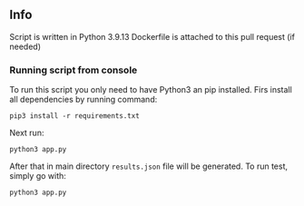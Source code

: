 ## Info

Script is written in Python 3.9.13
Dockerfile is attached to this pull request (if needed)

### Running script from console
To run this script you only need to have Python3 an pip installed. 
Firs install all dependencies by running command: 
```
pip3 install -r requirements.txt
```

Next run: 
```
python3 app.py
```

After that in main directory `results.json` file will be generated.
To run test, simply go with:
```
python3 app.py
```